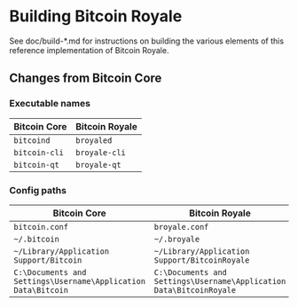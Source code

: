 Building Bitcoin Royale
=======================

See doc/build-*.md for instructions on building the various
elements of this reference implementation of Bitcoin Royale.

## Changes from Bitcoin Core

### Executable names

| Bitcoin Core      | Bitcoin Royale      |
|-------------------|---------------------|
| `bitcoind`        | `broyaled`          |
| `bitcoin-cli`     | `broyale-cli`       |
| `bitcoin-qt`      | `broyale-qt`        |

### Config paths

| Bitcoin Core      | Bitcoin Royale      |
|-------------------|---------------------|
| `bitcoin.conf`    | `broyale.conf`      |
| `~/.bitcoin`      | `~/.broyale`        |
| `~/Library/Application Support/Bitcoin` | `~/Library/Application Support/BitcoinRoyale` |
| `C:\Documents and Settings\Username\Application Data\Bitcoin` | `C:\Documents and Settings\Username\Application Data\BitcoinRoyale`        |
